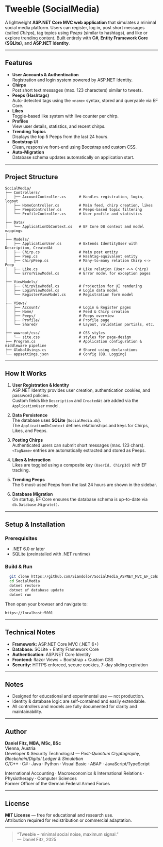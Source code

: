 # Tweeble (SocialMedia)

A lightweight **ASP.NET Core MVC web application** that simulates a minimal social media platform. Users can register, log in, post short messages (called *Chirps*), tag topics using *Peeps* (similar to hashtags), and like or explore trending content. Built entirely with **C#**, **Entity Framework Core (SQLite)**, and **ASP.NET Identity**.

---

## Features

- **User Accounts & Authentication**  
  Registration and login system powered by ASP.NET Identity.
- **Chirps**  
  Post short text messages (max. 123 characters) similar to tweets.
- **Peeps (Hashtags)**  
  Auto-detected tags using the `<name>` syntax, stored and queryable via EF Core.
- **Likes**  
  Toggle-based like system with live counter per chirp.
- **Profiles**  
  View user details, statistics, and recent chirps.
- **Trending Topics**  
  Displays the top 5 Peeps from the last 24 hours.
- **Bootstrap UI**  
  Clean, responsive front-end using Bootstrap and custom CSS.
- **Auto-Migration**  
  Database schema updates automatically on application start.

---

## Project Structure

```
SocialMedia/
├── Controllers/
│   ├── AccountController.cs      # Handles registration, login, logout
│   ├── HomeController.cs         # Main feed, chirp creation, likes
│   ├── PeepsController.cs        # Peeps-based topic filtering
│   └── ProfileController.cs      # User profile and statistics
│
├── Data/
│   └── ApplicationDbContext.cs   # EF Core DB context and model mappings
│
├── Models/
│   ├── ApplicationUser.cs        # Extends IdentityUser with Description, CreatedAt
│   ├── Chirp.cs                  # Main post entity
│   ├── Peep.cs                   # Hashtag-equivalent entity
│   ├── ChirpPeep.cs              # Many-to-many relation Chirp <-> Peep
│   ├── Like.cs                   # Like relation (User <-> Chirp)
│   └── ErrorViewModel.cs         # Error model for exception pages
│
├── ViewModels/
│   ├── ChirpViewModel.cs         # Projection for UI rendering
│   ├── LoginViewModel.cs         # Login data model
│   └── RegisterViewModel.cs      # Registration form model
│
├── Views/
│   ├── Account/                  # Login & Register pages
│   ├── Home/                     # Feed & Chirp creation
│   ├── Peeps/                    # Peeps overview
│   ├── Profile/                  # Profile page
│   └── Shared/                   # Layout, validation partials, etc.
│
├── wwwroot/css/                  # CSS styles
│   └── site.css                  # styles for page-design
├── Program.cs                    # Application configuration & middleware pipeline
├── GlobalUsings.cs               # Shared using declarations
└── appsettings.json              # Config (DB, Logging)
```

---

## How It Works

1. **User Registration & Identity**  
   ASP.NET Identity provides user creation, authentication cookies, and password policies.  
   Custom fields like `Description` and `CreatedAt` are added via the `ApplicationUser` model.

2. **Data Persistence**  
   The database uses **SQLite** (`SocialMedia.db`).  
   The `ApplicationDbContext` defines relationships and keys for Chirps, Likes, and Peeps.

3. **Posting Chirps**  
   Authenticated users can submit short messages (max. 123 chars).  
   `<TagName>` entries are automatically extracted and stored as Peeps.

4. **Likes & Interaction**  
   Likes are toggled using a composite key `(UserId, ChirpId)` with EF tracking.

5. **Trending Peeps**  
   The 5 most-used Peeps from the last 24 hours are shown in the sidebar.

6. **Database Migration**  
   On startup, EF Core ensures the database schema is up-to-date via `db.Database.Migrate()`.

---

## Setup & Installation

### Prerequisites
- .NET 6.0 or later
- SQLite (preinstalled with .NET runtime)

### Build & Run
```bash
  git clone https://github.com/Siandolor/SocialMedia_ASPNET_MVC_EF_CSharp.git
  cd SocialMedia
  dotnet restore
  dotnet ef database update
  dotnet run
```

Then open your browser and navigate to:
```
https://localhost:5001
```

---

## Technical Notes

- **Framework:** ASP.NET Core MVC (.NET 6+)
- **Database:** SQLite + Entity Framework Core
- **Authentication:** ASP.NET Core Identity
- **Frontend:** Razor Views + Bootstrap + Custom CSS
- **Security:** HTTPS enforced, secure cookies, 7-day sliding expiration

---

## Notes
- Designed for educational and experimental use — not production.
- Identity & database logic are self-contained and easily extendable.
- All controllers and models are fully documented for clarity and maintainability.

---

## Author
**Daniel Fitz, MBA, MSc, BSc**  
Vienna, Austria  
Developer & Security Technologist — *Post-Quantum Cryptography, Blockchain/Digital Ledger & Simulation*  
C/C++ · C# · Java · Python · Visual Basic · ABAP · JavaScript/TypeScript

International Accounting · Macroeconomics & International Relations · Physiotherapy · Computer Sciences  
Former Officer of the German Federal Armed Forces

---

## License
**MIT License** — free for educational and research use.  
Attribution required for redistribution or commercial adaptation.

---

> “Tweeble – minimal social noise, maximum signal.”  
> — Daniel Fitz, 2025
